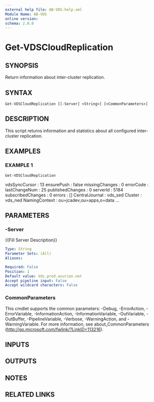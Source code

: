 ```yaml
---
external help file: AB-VDS-help.xml
Module Name: AB-VDS
online version:
schema: 2.0.0
---
```


# Get-VDSCloudReplication

## SYNOPSIS
Return information about inter-cluster replication.

## SYNTAX

```
Get-VDSCloudReplication [[-Server] <String>] [<CommonParameters>]
```

## DESCRIPTION
This script returns information and statistics about all configured inter-cluster replication.

## EXAMPLES

### EXAMPLE 1
```
Get-VDSCloudReplication
```

vdsSyncCursor     : 13
ensurePush        : false
missingChanges    : 0
errorCode         :
lastChangeNum     : 25
publishedChanges  : 0
serverId          : 5184
subscribedChanges : 0
errors            : \[\]
CentralJournal    : vds_sed
Cluster           : vds_ned
NamingContext     : ou=jcadev,ou=apps,o=data
...

## PARAMETERS

### -Server
{{Fill Server Description}}

```yaml
Type: String
Parameter Sets: (All)
Aliases:

Required: False
Position: 1
Default value: Vds.prod.asurion.net
Accept pipeline input: False
Accept wildcard characters: False
```

### CommonParameters
This cmdlet supports the common parameters: -Debug, -ErrorAction, -ErrorVariable, -InformationAction, -InformationVariable, -OutVariable, -OutBuffer, -PipelineVariable, -Verbose, -WarningAction, and -WarningVariable.
For more information, see about_CommonParameters (http://go.microsoft.com/fwlink/?LinkID=113216).

## INPUTS

## OUTPUTS

## NOTES

## RELATED LINKS
